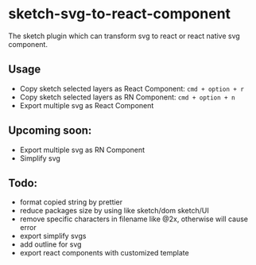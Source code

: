 # sketch-svg-to-react-component

The sketch plugin which can transform svg to react or react native svg component. 

## Usage

- Copy sketch selected layers as React Component:  `cmd + option + r`
- Copy sketch selected layers as RN Component: `cmd + option + n`
- Export multiple svg as React Component

## Upcoming soon:

- Export multiple svg as RN Component
- Simplify svg


## Todo:

- format copied string by prettier
- reduce packages size by using like sketch/dom sketch/UI
- remove specific characters in filename like @2x, otherwise will cause error
- export simplify svgs
- add outline for svg
- export react components with customized template
